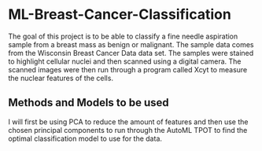 # ML-Breast-Cancer-Classification
The goal of this project is to be able to classify a fine needle aspiration sample from a breast mass as benign or malignant.  The sample data comes from the Wisconsin Breast Cancer Data data set.  The samples were stained to highlight cellular nuclei and then scanned using a digital camera.  The scanned images were then run through a program called Xcyt to measure the nuclear features of the cells.

## Methods and Models to be used
I will first be using PCA to reduce the amount of features and then use the chosen principal components to run through the AutoML TPOT to find the optimal classification model to use for the data.
